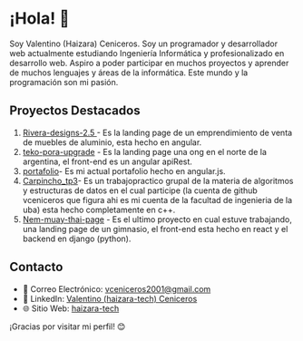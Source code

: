 # ¡Hola! 👋

Soy Valentino (Haizara) Ceniceros. Soy un programador y desarrollador web actualmente estudiando Ingeniería Informática y profesionalizado en desarrollo web. Aspiro a poder participar en muchos proyectos y aprender de muchos lenguajes y áreas de la informática. Este mundo y la programación son mi pasión.

## Proyectos Destacados

1. [Rivera-designs-2.5 ](https://github.com/vceniceros/rivera-designs--current-page-) - Es la landing page de un emprendimiento de venta de muebles de aluminio, esta hecho en angular.
2. [teko-pora-upgrade](https://github.com/vceniceros/teko-pora-upgrade) - Es la landing page una ong en el norte de la argentina, el front-end es un angular apiRest.
3. [portafolio](https://github.com/vceniceros/portafolio)- Es mi actual portafolio hecho en angular.js.
4. [Carpincho_tp3](https://github.com/FS-Grimm/carpincho_TP3)- Es un trabajopractico grupal de la materia de algoritmos y estructuras de datos en el cual participe (la cuenta de github vceniceros que figura ahi es mi cuenta de la facultad de ingenieria de la uba) esta hecho completamente en c++.
5. [Nem-muay-thai-page](https://github.com/vceniceros/nem-muay-thai-dev) - Es el ultimo proyecto en cual estuve trabajando, una landing page de un gimnasio, el front-end esta hecho en react y el backend en django (python).


## Contacto

- 📧 Correo Electrónico: vceniceros2001@gmail.com
- 💼 LinkedIn: [Valentino (haizara-tech) Ceniceros](https://www.linkedin.com/in/tuperfillinkedin/](https://www.linkedin.com/in/valentino-ceniceros-85501b1a0/))
- 🌐 Sitio Web: [haizara-tech](https://haizara-tech.com.ar)

¡Gracias por visitar mi perfil! 😊
